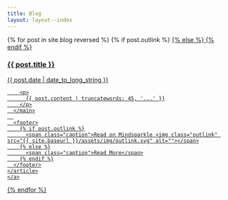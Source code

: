 ```yaml
---
title: Blog
layout: layout--index
---
```


<section class="section blog-grid">
  {% for post in site.blog reversed %}
    {% if post.outlink %}
      <a target="_blank" href="{{ post.outlink }}">
    {% else %}
      <a href="{{ post.url }}">
    {% endif %}
    <article>
      <main>
        <h3 class="caption">{{ post.title }}</h3>
        <time class="caption">{{ post.date | date_to_long_string }}</time>

        <p>
          {{ post.content | truncatewords: 45, '...' }}
        </p>
      </main>
      
      <footer>
        {% if post.outlink %}
          <span class="caption">Read on Mindsparkle <img class="outlink" src="{{ site.baseurl }}/assets/img/outlink.svg" alt=""></span>
        {% else %}
          <span class="caption">Read More</span>
        {% endif %}
      </footer>
    </article>
    </a>
  {% endfor %}
</section>

<section class="section blog-grid">
    <figure>
      <img src="https://cdn.dribbble.com/users/198568/screenshots/9395374/media/80619d330577c587d93d549031ae9108.png" alt="">
    </figure>
    <figure>
      <img src="https://cdn.dribbble.com/users/198568/screenshots/6602519/dribbble_shot_hd_2.40.png" alt="">
    </figure>
    <figure>
        <img src="https://cdn.dribbble.com/users/198568/screenshots/6485791/desktop_hd_copy_13.png" alt="">
    </figure>
    <figure>
      <img src="https://cdn.dribbble.com/users/198568/screenshots/3120859/criss.jpg" alt="">
    </figure>
    <figure>
      <img src="https://cdn.dribbble.com/users/198568/screenshots/2712647/mix_bouncer.png" alt="">
    </figure>
    <figure>
      <img src="https://cdn.dribbble.com/users/198568/screenshots/2653946/squiggle_bouncer.png" alt="">
    </figure>
    <figure>
      <img src="https://cdn.dribbble.com/users/198568/screenshots/2638990/bouncer.jpg" alt="">
    </figure>
    <figure>
      <img src="https://cdn.dribbble.com/users/198568/screenshots/9395372/media/94804725a1ea00a23a8a73064b5bff70.png" alt="">
    </figure>
    <figure>
      <img src="https://cdn.dribbble.com/users/198568/screenshots/1658478/modules-banner.png" alt="">
    </figure>
</section>